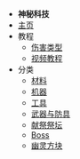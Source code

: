 - **神秘科技**
- [主页](./Home)
- 教程
    - [伤害类型](./Damage)
    - [视频教程](./Tutorials)
- 分类
    - [材料](./Materials)
    - [机器](./Machines)
    - [工具](./Tools)
    - [武器与防具](./Weapons-and-Armors)
    - [献祭祭坛](./Sacrificial-Altars)
    - [Boss](./Boss)
    - [幽灵方块](./Ghost-Blocks)
